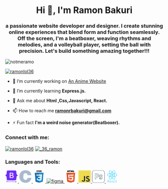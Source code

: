 <h1 align="center">Hi 👋, I'm Ramon Bakuri</h1>
<h3 align="center">a passionate website developer and designer. I create stunning online experiences that blend form and function seamlessly. Off the screen, I'm a beatboxer, weaving rhythms and melodies, and a volleyball player, setting the ball with precision. Let's build something amazing together!!!</h3>

<p align="left"> <img src="https://komarev.com/ghpvc/?username=notmeramo&label=Profile%20views&color=0e75b6&style=flat" alt="notmeramo" /> </p>

<p align="left"> <a href="https://twitter.com/ramonlol36" target="blank"><img src="https://img.shields.io/twitter/follow/ramonlol36?logo=twitter&style=for-the-badge" alt="ramonlol36" /></a> </p>

- 🔭 I’m currently working on [An Anime Website](https://ramowatch.netlify.app)

- 🌱 I’m currently learning **Express.js.**

- 💬 Ask me about **Html ,Css,Javascript, React.**

- 📫 How to reach me **ramonrbakuri@gmail.com**

- ⚡ Fun fact **I'm a weird noise generator(Beatboxer).**

<h3 align="left">Connect with me:</h3>
<p align="left">
<a href="https://twitter.com/ramonlol36" target="blank"><img align="center" src="https://raw.githubusercontent.com/rahuldkjain/github-profile-readme-generator/master/src/images/icons/Social/twitter.svg" alt="ramonlol36" height="30" width="40" /></a>
<a href="https://instagram.com/_36_ramon" target="blank"><img align="center" src="https://raw.githubusercontent.com/rahuldkjain/github-profile-readme-generator/master/src/images/icons/Social/instagram.svg" alt="_36_ramon" height="30" width="40" /></a>
</p>

<h3 align="left">Languages and Tools:</h3>
<p align="left"> <a href="https://getbootstrap.com" target="_blank" rel="noreferrer"> <img src="https://raw.githubusercontent.com/devicons/devicon/master/icons/bootstrap/bootstrap-plain-wordmark.svg" alt="bootstrap" width="40" height="40"/> </a> <a href="https://www.cprogramming.com/" target="_blank" rel="noreferrer"> <img src="https://raw.githubusercontent.com/devicons/devicon/master/icons/c/c-original.svg" alt="c" width="40" height="40"/> </a> <a href="https://www.w3schools.com/css/" target="_blank" rel="noreferrer"> <img src="https://raw.githubusercontent.com/devicons/devicon/master/icons/css3/css3-original-wordmark.svg" alt="css3" width="40" height="40"/> </a> <a href="https://www.figma.com/" target="_blank" rel="noreferrer"> <img src="https://www.vectorlogo.zone/logos/figma/figma-icon.svg" alt="figma" width="40" height="40"/> </a> <a href="https://www.w3.org/html/" target="_blank" rel="noreferrer"> <img src="https://raw.githubusercontent.com/devicons/devicon/master/icons/html5/html5-original-wordmark.svg" alt="html5" width="40" height="40"/> </a> <a href="https://developer.mozilla.org/en-US/docs/Web/JavaScript" target="_blank" rel="noreferrer"> <img src="https://raw.githubusercontent.com/devicons/devicon/master/icons/javascript/javascript-original.svg" alt="javascript" width="40" height="40"/> </a> <a href="https://www.photoshop.com/en" target="_blank" rel="noreferrer"> <img src="https://raw.githubusercontent.com/devicons/devicon/master/icons/photoshop/photoshop-line.svg" alt="photoshop" width="40" height="40"/> </a> <a href="https://reactjs.org/" target="_blank" rel="noreferrer"> <img src="https://raw.githubusercontent.com/devicons/devicon/master/icons/react/react-original-wordmark.svg" alt="react" width="40" height="40"/> </a> </p>
<br><br>
